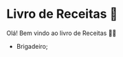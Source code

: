 # Livro de Receitas :bookmark_tabs:

Olá! Bem vindo ao livro de Receitas :woman_cook:

- Brigadeiro;
